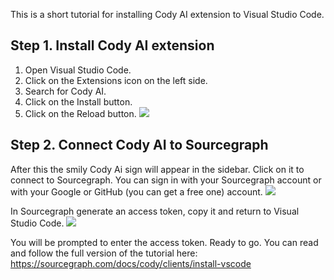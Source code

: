 This is a short tutorial for installing Cody AI extension to Visual Studio Code.
## Step 1. Install Cody AI extension

1. Open Visual Studio Code.
2. Click on the Extensions icon on the left side.
3. Search for Cody AI.
4. Click on the Install button.
5. Click on the Reload button.
![](https://storage.googleapis.com/sourcegraph-assets/Docs/install-cody-vscode.png)

## Step 2. Connect Cody AI to Sourcegraph

After this the smily Cody Ai sign will appear in the sidebar. Click on it  to connect to Sourcegraph. You can sign in with your Sourcegraph account or with your Google or GitHub (you can get a free one) account.
![](https://storage.googleapis.com/sourcegraph-assets/Docs/cody-new-ui-0724.jpg)

In Sourcegraph generate an access token, copy it and return to Visual Studio Code. 
![](https://storage.googleapis.com/sourcegraph-assets/Docs/707e642d4cf84aba4134cb83d2bdc0c1280f847d0909c144aaf43e004de3a945.png)

You will be prompted to enter the access token. Ready to go. You can read and follow the full version of the tutorial here:
https://sourcegraph.com/docs/cody/clients/install-vscode
